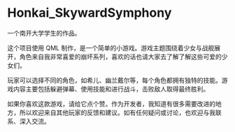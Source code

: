 # Honkai_SkywardSymphony
一个南开大学学生的作品。

这个项目使用 QML 制作，是一个简单的小游戏。游戏主题围绕着少女与战舰展开，角色来自我非常喜爱的崩坏系列，喜欢的话也请大家去了解了解这些可爱的少女们。

玩家可以选择不同的角色，如希儿、幽兰戴尔等，每个角色都拥有独特的技能。游戏内容主要包括躲避弹幕、使用技能和进行战斗，击败敌人取得最终胜利。

如果你喜欢这款游戏，请给它点个赞。作为开发者，我知道有很多需要改进的地方，所以欢迎来自其他玩家的反馈和建议。如有任何疑问或讨论，也欢迎与我联系、深入交流。

